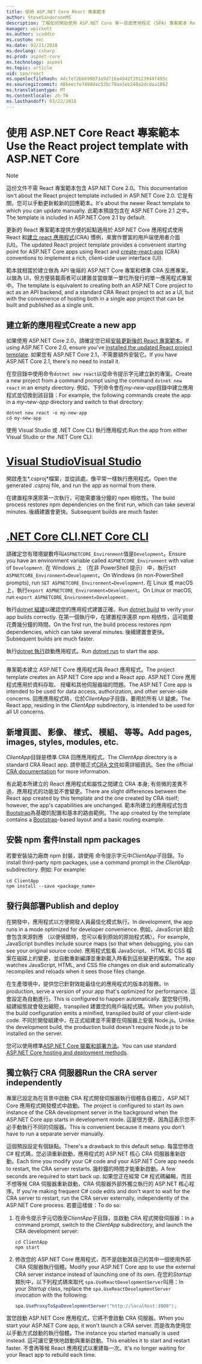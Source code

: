 ```yaml
---
title: 使用 ASP.NET Core React 專案範本
author: SteveSandersonMS
description: 了解如何開始使用 ASP.NET Core 單一頁面應用程式 (SPA) 專案範本 React，以及建立 react 應用程式。
manager: wpickett
ms.author: scaddie
ms.custom: mvc
ms.date: 02/21/2018
ms.devlang: csharp
ms.prod: aspnet-core
ms.technology: aspnet
ms.topic: article
uid: spa/react
ms.openlocfilehash: 4dcfef2bbb99873a9d716a4942f39123944f495c
ms.sourcegitcommit: 48beecfe749ddac52bc79aa3eb246a2dcdaa1862
ms.translationtype: MT
ms.contentlocale: zh-TW
ms.lasthandoff: 03/22/2018
---
```

# <a name="use-the-react-project-template-with-aspnet-core"></a><span data-ttu-id="23afb-103">使用 ASP.NET Core React 專案範本</span><span class="sxs-lookup"><span data-stu-id="23afb-103">Use the React project template with ASP.NET Core</span></span>

> [!NOTE]
> <span data-ttu-id="23afb-104">這份文件不需 React 專案範本包含 ASP.NET Core 2.0。</span><span class="sxs-lookup"><span data-stu-id="23afb-104">This documentation isn't about the React project template included in ASP.NET Core 2.0.</span></span> <span data-ttu-id="23afb-105">它是有關，您可以手動更新較新的回應範本。</span><span class="sxs-lookup"><span data-stu-id="23afb-105">It's about the newer React template to which you can update manually.</span></span> <span data-ttu-id="23afb-106">此範本預設包含在 ASP.NET Core 2.1 之中。</span><span class="sxs-lookup"><span data-stu-id="23afb-106">The template is included in ASP.NET Core 2.1 by default.</span></span>

<span data-ttu-id="23afb-107">更新的 React 專案範本提供方便的起點適用於 ASP.NET Core 應用程式使用 React 和[建立 react 應用程式](https://github.com/facebookincubator/create-react-app)(CRA) 慣例，來實作豐富的用戶端使用者介面 (UI)。</span><span class="sxs-lookup"><span data-stu-id="23afb-107">The updated React project template provides a convenient starting point for ASP.NET Core apps using React and [create-react-app](https://github.com/facebookincubator/create-react-app) (CRA) conventions to implement a rich, client-side user interface (UI).</span></span>

<span data-ttu-id="23afb-108">範本就相當於建立做為 API 後端的 ASP.NET Core 專案和標準 CRA 反應專案，以做為 UI，但方便裝載兩者可以建置並當做單一單位所發行的單一應用程式專案中。</span><span class="sxs-lookup"><span data-stu-id="23afb-108">The template is equivalent to creating both an ASP.NET Core project to act as an API backend, and a standard CRA React project to act as a UI, but with the convenience of hosting both in a single app project that can be built and published as a single unit.</span></span>

## <a name="create-a-new-app"></a><span data-ttu-id="23afb-109">建立新的應用程式</span><span class="sxs-lookup"><span data-stu-id="23afb-109">Create a new app</span></span>

<span data-ttu-id="23afb-110">如果使用 ASP.NET Core 2.0，請確定您已經[安裝更新後的 React 專案範本](xref:spa/index#installation)。</span><span class="sxs-lookup"><span data-stu-id="23afb-110">If using ASP.NET Core 2.0, ensure you've [installed the updated React project template](xref:spa/index#installation).</span></span> <span data-ttu-id="23afb-111">如果您有 ASP.NET Core 2.1，不需要額外安裝它。</span><span class="sxs-lookup"><span data-stu-id="23afb-111">If you have ASP.NET Core 2.1, there's no need to install it.</span></span>

<span data-ttu-id="23afb-112">在空目錄中使用命令`dotnet new react`以從命令提示字元建立新的專案。</span><span class="sxs-lookup"><span data-stu-id="23afb-112">Create a new project from a command prompt using the command `dotnet new react` in an empty directory.</span></span> <span data-ttu-id="23afb-113">例如，下列命令會在*my-new-app*目錄中建立應用程式並切換到該目錄：</span><span class="sxs-lookup"><span data-stu-id="23afb-113">For example, the following commands create the app in a *my-new-app* directory and switch to that directory:</span></span>

```console
dotnet new react -o my-new-app
cd my-new-app
```

<span data-ttu-id="23afb-114">使用 Visual Studio 或 .NET Core CLI 執行應用程式:</span><span class="sxs-lookup"><span data-stu-id="23afb-114">Run the app from either Visual Studio or the .NET Core CLI:</span></span>

# <a name="visual-studiotabvisual-studio"></a>[<span data-ttu-id="23afb-115">Visual Studio</span><span class="sxs-lookup"><span data-stu-id="23afb-115">Visual Studio</span></span>](#tab/visual-studio)

<span data-ttu-id="23afb-116">開啟產生*.csproj*檔案，並從該處，像平常一樣執行應用程式。</span><span class="sxs-lookup"><span data-stu-id="23afb-116">Open the generated *.csproj* file, and run the app as normal from there.</span></span>

<span data-ttu-id="23afb-117">在建置程序還原第一次執行，可能需要幾分鐘的 npm 相依性。</span><span class="sxs-lookup"><span data-stu-id="23afb-117">The build process restores npm dependencies on the first run, which can take several minutes.</span></span> <span data-ttu-id="23afb-118">後續建置會更快。</span><span class="sxs-lookup"><span data-stu-id="23afb-118">Subsequent builds are much faster.</span></span>

# <a name="net-core-clitabnetcore-cli"></a>[<span data-ttu-id="23afb-119">.NET Core CLI</span><span class="sxs-lookup"><span data-stu-id="23afb-119">.NET Core CLI</span></span>](#tab/netcore-cli)

<span data-ttu-id="23afb-120">請確定您有環境變數呼叫`ASPNETCORE_Environment`值是`Development`。</span><span class="sxs-lookup"><span data-stu-id="23afb-120">Ensure you have an environment variable called `ASPNETCORE_Environment` with value of `Development`.</span></span> <span data-ttu-id="23afb-121">在 Windows 上 （在非 PowerShell 提示） 中，執行`SET ASPNETCORE_Environment=Development`。</span><span class="sxs-lookup"><span data-stu-id="23afb-121">On Windows (in non-PowerShell prompts), run `SET ASPNETCORE_Environment=Development`.</span></span> <span data-ttu-id="23afb-122">在 Linux 或 macOS 上，執行`export ASPNETCORE_Environment=Development`。</span><span class="sxs-lookup"><span data-stu-id="23afb-122">On Linux or macOS, run `export ASPNETCORE_Environment=Development`.</span></span>

<span data-ttu-id="23afb-123">執行[dotnet 組建](/dotnet/core/tools/dotnet-build)以確認您的應用程式建置正確。</span><span class="sxs-lookup"><span data-stu-id="23afb-123">Run [dotnet build](/dotnet/core/tools/dotnet-build) to verify your app builds correctly.</span></span> <span data-ttu-id="23afb-124">在第一個執行中，在建置程序還原 npm 相依性，這可能要花費幾分鐘的時間。</span><span class="sxs-lookup"><span data-stu-id="23afb-124">On the first run, the build process restores npm dependencies, which can take several minutes.</span></span> <span data-ttu-id="23afb-125">後續建置會更快。</span><span class="sxs-lookup"><span data-stu-id="23afb-125">Subsequent builds are much faster.</span></span>

<span data-ttu-id="23afb-126">執行[dotnet 執行](/dotnet/core/tools/dotnet-run)啟動應用程式。</span><span class="sxs-lookup"><span data-stu-id="23afb-126">Run [dotnet run](/dotnet/core/tools/dotnet-run) to start the app.</span></span>

---

<span data-ttu-id="23afb-127">專案範本建立 ASP.NET Core 應用程式與 React 應用程式。</span><span class="sxs-lookup"><span data-stu-id="23afb-127">The project template creates an ASP.NET Core app and a React app.</span></span> <span data-ttu-id="23afb-128">ASP.NET Core 應用程式應用於資料存取、 授權和其他伺服器端的問題。</span><span class="sxs-lookup"><span data-stu-id="23afb-128">The ASP.NET Core app is intended to be used for data access, authorization, and other server-side concerns.</span></span> <span data-ttu-id="23afb-129">回應應用程式時，位於*ClientApp*子目錄，要用於所有 UI 疑慮。</span><span class="sxs-lookup"><span data-stu-id="23afb-129">The React app, residing in the *ClientApp* subdirectory, is intended to be used for all UI concerns.</span></span>

## <a name="add-pages-images-styles-modules-etc"></a><span data-ttu-id="23afb-130">新增頁面、 影像、 樣式、 模組、 等等。</span><span class="sxs-lookup"><span data-stu-id="23afb-130">Add pages, images, styles, modules, etc.</span></span>

<span data-ttu-id="23afb-131">*ClientApp*目錄是標準 CRA 回應應用程式。</span><span class="sxs-lookup"><span data-stu-id="23afb-131">The *ClientApp* directory is a standard CRA React app.</span></span> <span data-ttu-id="23afb-132">請參閱正式[CRA 文件](https://github.com/facebookincubator/create-react-app/blob/master/packages/react-scripts/template/README.md)如需詳細資訊。</span><span class="sxs-lookup"><span data-stu-id="23afb-132">See the official [CRA documentation](https://github.com/facebookincubator/create-react-app/blob/master/packages/react-scripts/template/README.md) for more information.</span></span>

<span data-ttu-id="23afb-133">有此範本所建立的 React 應用程式和屬性之間建立 CRA 本身; 有些微的差異不過，應用程式的功能並不會變更。</span><span class="sxs-lookup"><span data-stu-id="23afb-133">There are slight differences between the React app created by this template and the one created by CRA itself; however, the app's capabilities are unchanged.</span></span> <span data-ttu-id="23afb-134">範本所建立的應用程式包含[Bootstrap](https://getbootstrap.com/)為基礎的配置和基本的路由範例。</span><span class="sxs-lookup"><span data-stu-id="23afb-134">The app created by the template contains a [Bootstrap](https://getbootstrap.com/)-based layout and a basic routing example.</span></span>

## <a name="install-npm-packages"></a><span data-ttu-id="23afb-135">安裝 npm 套件</span><span class="sxs-lookup"><span data-stu-id="23afb-135">Install npm packages</span></span>

<span data-ttu-id="23afb-136">若要安裝協力廠商 npm 封裝，請使用 命令提示字元中*ClientApp*子目錄。</span><span class="sxs-lookup"><span data-stu-id="23afb-136">To install third-party npm packages, use a command prompt in the *ClientApp* subdirectory.</span></span> <span data-ttu-id="23afb-137">例如: </span><span class="sxs-lookup"><span data-stu-id="23afb-137">For example:</span></span>

```console
cd ClientApp
npm install --save <package_name>
```

## <a name="publish-and-deploy"></a><span data-ttu-id="23afb-138">發行與部署</span><span class="sxs-lookup"><span data-stu-id="23afb-138">Publish and deploy</span></span>

<span data-ttu-id="23afb-139">在開發中，應用程式以方便開發人員最佳化模式執行。</span><span class="sxs-lookup"><span data-stu-id="23afb-139">In development, the app runs in a mode optimized for developer convenience.</span></span> <span data-ttu-id="23afb-140">例如，JavaScript 組合會包含來源對應 （以便偵錯時，您可以看到原始的原始程式碼）。</span><span class="sxs-lookup"><span data-stu-id="23afb-140">For example, JavaScript bundles include source maps (so that when debugging, you can see your original source code).</span></span> <span data-ttu-id="23afb-141">應用程式監看 JavaScript、 HTML 和 CSS 檔案在磁碟上的變更，並自動重新編譯並重新載入時看到這些變更的檔案。</span><span class="sxs-lookup"><span data-stu-id="23afb-141">The app watches JavaScript, HTML, and CSS file changes on disk and automatically recompiles and reloads when it sees those files change.</span></span>

<span data-ttu-id="23afb-142">在生產環境中，提供您已針對效能最佳化的應用程式的版本的服務。</span><span class="sxs-lookup"><span data-stu-id="23afb-142">In production, serve a version of your app that's optimized for performance.</span></span> <span data-ttu-id="23afb-143">這會設定為自動進行。</span><span class="sxs-lookup"><span data-stu-id="23afb-143">This is configured to happen automatically.</span></span> <span data-ttu-id="23afb-144">當您發行時，組建組態就會發出縮短，transpiled 建置您的用戶端程式碼。</span><span class="sxs-lookup"><span data-stu-id="23afb-144">When you publish, the build configuration emits a minified, transpiled build of your client-side code.</span></span> <span data-ttu-id="23afb-145">不同於開發組建中，在正式組建並不需要在伺服器上安裝 Node.js。</span><span class="sxs-lookup"><span data-stu-id="23afb-145">Unlike the development build, the production build doesn't require Node.js to be installed on the server.</span></span>

<span data-ttu-id="23afb-146">您可以使用標準[ASP.NET Core 裝載和部署方法](xref:host-and-deploy/index)。</span><span class="sxs-lookup"><span data-stu-id="23afb-146">You can use standard [ASP.NET Core hosting and deployment methods](xref:host-and-deploy/index).</span></span>

## <a name="run-the-cra-server-independently"></a><span data-ttu-id="23afb-147">獨立執行 CRA 伺服器</span><span class="sxs-lookup"><span data-stu-id="23afb-147">Run the CRA server independently</span></span>

<span data-ttu-id="23afb-148">專案已設定為在背景中啟動 CRA 程式開發伺服器執行個體各自獨立，ASP.NET Core 應用程式開發模式中啟動。</span><span class="sxs-lookup"><span data-stu-id="23afb-148">The project is configured to start its own instance of the CRA development server in the background when the ASP.NET Core app starts in development mode.</span></span> <span data-ttu-id="23afb-149">這是很方便，因為這表示您不必手動執行不同的伺服器。</span><span class="sxs-lookup"><span data-stu-id="23afb-149">This is convenient because it means you don't have to run a separate server manually.</span></span>

<span data-ttu-id="23afb-150">這個預設設定有個缺點。</span><span class="sxs-lookup"><span data-stu-id="23afb-150">There's a drawback to this default setup.</span></span> <span data-ttu-id="23afb-151">每當您修改 C# 程式碼，您必須重新啟動，應用程式的 ASP.NET 核心 CRA 伺服器重新啟動。</span><span class="sxs-lookup"><span data-stu-id="23afb-151">Each time you modify your C# code and your ASP.NET Core app needs to restart, the CRA server restarts.</span></span> <span data-ttu-id="23afb-152">幾秒鐘的時間才能重新啟動。</span><span class="sxs-lookup"><span data-stu-id="23afb-152">A few seconds are required to start back up.</span></span> <span data-ttu-id="23afb-153">如果您正在經常 C# 程式碼編輯，而且不想等候 CRA 伺服器重新啟動，CRA 伺服器外部外獨立執行的 ASP.NET 核心程序。</span><span class="sxs-lookup"><span data-stu-id="23afb-153">If you're making frequent C# code edits and don't want to wait for the CRA server to restart, run the CRA server externally, independently of the ASP.NET Core process.</span></span> <span data-ttu-id="23afb-154">若要這樣做：</span><span class="sxs-lookup"><span data-stu-id="23afb-154">To do so:</span></span>

1. <span data-ttu-id="23afb-155">在命令提示字元切換至*ClientApp*子目錄，並啟動 CRA 程式開發伺服器：</span><span class="sxs-lookup"><span data-stu-id="23afb-155">In a command prompt, switch to the *ClientApp* subdirectory, and launch the CRA development server:</span></span>

    ```console
    cd ClientApp
    npm start
    ```

2. <span data-ttu-id="23afb-156">修改您的 ASP.NET Core 應用程式，而不是啟動其自己的其中一個使用外部 CRA 伺服器執行個體。</span><span class="sxs-lookup"><span data-stu-id="23afb-156">Modify your ASP.NET Core app to use the external CRA server instance instead of launching one of its own.</span></span> <span data-ttu-id="23afb-157">在您的*Startup*類別中，以下列程式碼來取代 `spa.UseReactDevelopmentServer`叫用：</span><span class="sxs-lookup"><span data-stu-id="23afb-157">In your *Startup* class, replace the `spa.UseReactDevelopmentServer` invocation with the following:</span></span>

    ```csharp
    spa.UseProxyToSpaDevelopmentServer("http://localhost:3000");
    ```

<span data-ttu-id="23afb-158">當您啟動 ASP.NET Core 應用程式，它將不會啟動 CRA 伺服器。</span><span class="sxs-lookup"><span data-stu-id="23afb-158">When you start your ASP.NET Core app, it won't launch a CRA server.</span></span> <span data-ttu-id="23afb-159">而是改為使用您以手動方式啟動的執行個體。</span><span class="sxs-lookup"><span data-stu-id="23afb-159">The instance you started manually is used instead.</span></span> <span data-ttu-id="23afb-160">這可讓它更快地啟動與重新啟動。</span><span class="sxs-lookup"><span data-stu-id="23afb-160">This enables it to start and restart faster.</span></span> <span data-ttu-id="23afb-161">不會再等候 React 應用程式以重建每一次。</span><span class="sxs-lookup"><span data-stu-id="23afb-161">It's no longer waiting for your React app to rebuild each time.</span></span>
